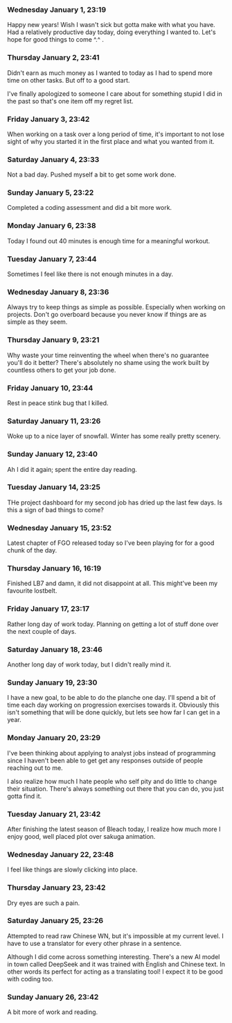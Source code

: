 ### Wednesday January 1, 23:19

Happy new years! Wish I wasn't sick but gotta make with what you have. Had a relatively productive day today, doing everything I wanted to. Let's hope for good things to come ^.^ .

### Thursday January 2, 23:41

Didn't earn as much money as I wanted to today as I had to spend more time on other tasks. But off to a good start.

I've finally apologized to someone I care about for something stupid I did in the past so that's one item off my regret list.

### Friday January 3, 23:42

When working on a task over a long period of time, it's important to not lose sight of why you started it in the first place and what you wanted from it.

### Saturday January 4, 23:33

Not a bad day. Pushed myself a bit to get some work done.

### Sunday January 5, 23:22

Completed a coding assessment and did a bit more work.

### Monday January 6, 23:38

Today I found out 40 minutes is enough time for a meaningful workout.

### Tuesday January 7, 23:44

Sometimes I feel like there is not enough minutes in a day.

### Wednesday January 8, 23:36

Always try to keep things as simple as possible. Especially when working on projects. Don't go overboard because you never know if things are as simple as they seem.

### Thursday January 9, 23:21

Why waste your time reinventing the wheel when there's no guarantee you'll do it better? There's absolutely no shame using the work built by countless others to get your job done.

### Friday January 10, 23:44

Rest in peace stink bug that I killed.

### Saturday January 11, 23:26

Woke up to a nice layer of snowfall. Winter has some really pretty scenery.

### Sunday January 12, 23:40

Ah I did it again; spent the entire day reading.

### Tuesday January 14, 23:25

THe project dashboard for my second job has dried up the last few days. Is this a sign of bad things to come?

### Wednesday January 15, 23:52

Latest chapter of FGO released today so I've been playing for for a good chunk of the day.

### Thursday January 16, 16:19

Finished LB7 and damn, it did not disappoint at all. This might've been my favourite lostbelt.

### Friday January 17, 23:17

Rather long day of work today. Planning on getting a lot of stuff done over the next couple of days.

### Saturday January 18, 23:46

Another long day of work today, but I didn't really mind it.

### Sunday January 19, 23:30

I have a new goal, to be able to do the planche one day. I'll spend a bit of time each day working on progression exercises towards it. Obviously this isn't something that will be done quickly, but lets see how far I can get in a year.

### Monday January 20, 23:29

I've been thinking about applying to analyst jobs instead of programming since I haven't been able to get get any responses outside of people reaching out to me.

I also realize how much I hate people who self pity and do little to change their situation. There's always something out there that you can do, you just gotta find it.

### Tuesday January 21, 23:42

After finishing the latest season of Bleach today, I realize how much more I enjoy good, well placed plot over sakuga animation.

### Wednesday January 22, 23:48

I feel like things are slowly clicking into place.

### Thursday January 23, 23:42

Dry eyes are such a pain.

### Saturday January 25, 23:26

Attempted to read raw Chinese WN, but it's impossible at my current level. I have to use a translator for every other phrase in a sentence.

Although I did come across something interesting. There's a new AI model in town called DeepSeek and it was trained with English and Chinese text. In other words its perfect for acting as a translating tool! I expect it to be good with coding too.

### Sunday January 26, 23:42

A bit more of work and reading.
